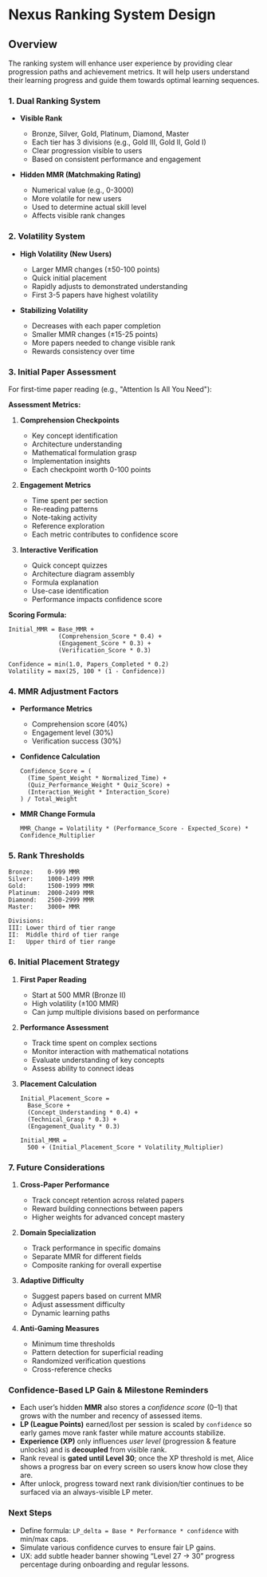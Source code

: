 # Nexus Ranking System Design

## Overview
The ranking system will enhance user experience by providing clear progression paths and achievement metrics. It will help users understand their learning progress and guide them towards optimal learning sequences.

### 1. Dual Ranking System
- **Visible Rank**
  - Bronze, Silver, Gold, Platinum, Diamond, Master
  - Each tier has 3 divisions (e.g., Gold III, Gold II, Gold I)
  - Clear progression visible to users
  - Based on consistent performance and engagement

- **Hidden MMR (Matchmaking Rating)**
  - Numerical value (e.g., 0-3000)
  - More volatile for new users
  - Used to determine actual skill level
  - Affects visible rank changes

### 2. Volatility System
- **High Volatility (New Users)**
  - Larger MMR changes (±50-100 points)
  - Quick initial placement
  - Rapidly adjusts to demonstrated understanding
  - First 3-5 papers have highest volatility

- **Stabilizing Volatility**
  - Decreases with each paper completion
  - Smaller MMR changes (±15-25 points)
  - More papers needed to change visible rank
  - Rewards consistency over time

### 3. Initial Paper Assessment
For first-time paper reading (e.g., "Attention Is All You Need"):

**Assessment Metrics:**
1. **Comprehension Checkpoints**
   - Key concept identification
   - Architecture understanding
   - Mathematical formulation grasp
   - Implementation insights
   - Each checkpoint worth 0-100 points

2. **Engagement Metrics**
   - Time spent per section
   - Re-reading patterns
   - Note-taking activity
   - Reference exploration
   - Each metric contributes to confidence score

3. **Interactive Verification**
   - Quick concept quizzes
   - Architecture diagram assembly
   - Formula explanation
   - Use-case identification
   - Performance impacts confidence score

**Scoring Formula:**
```
Initial_MMR = Base_MMR + 
              (Comprehension_Score * 0.4) +
              (Engagement_Score * 0.3) +
              (Verification_Score * 0.3)

Confidence = min(1.0, Papers_Completed * 0.2)
Volatility = max(25, 100 * (1 - Confidence))
```

### 4. MMR Adjustment Factors
- **Performance Metrics**
  - Comprehension score (40%)
  - Engagement level (30%)
  - Verification success (30%)

- **Confidence Calculation**
  ```
  Confidence_Score = (
    (Time_Spent_Weight * Normalized_Time) +
    (Quiz_Performance_Weight * Quiz_Score) +
    (Interaction_Weight * Interaction_Score)
  ) / Total_Weight
  ```

- **MMR Change Formula**
  ```
  MMR_Change = Volatility * (Performance_Score - Expected_Score) * Confidence_Multiplier
  ```

### 5. Rank Thresholds
```
Bronze:    0-999 MMR
Silver:    1000-1499 MMR
Gold:      1500-1999 MMR
Platinum:  2000-2499 MMR
Diamond:   2500-2999 MMR
Master:    3000+ MMR

Divisions:
III: Lower third of tier range
II:  Middle third of tier range
I:   Upper third of tier range
```

### 6. Initial Placement Strategy
1. **First Paper Reading**
   - Start at 500 MMR (Bronze II)
   - High volatility (±100 MMR)
   - Can jump multiple divisions based on performance

2. **Performance Assessment**
   - Track time spent on complex sections
   - Monitor interaction with mathematical notations
   - Evaluate understanding of key concepts
   - Assess ability to connect ideas

3. **Placement Calculation**
   ```
   Initial_Placement_Score = 
     Base_Score +
     (Concept_Understanding * 0.4) +
     (Technical_Grasp * 0.3) +
     (Engagement_Quality * 0.3)
   
   Initial_MMR = 
     500 + (Initial_Placement_Score * Volatility_Multiplier)
   ```

### 7. Future Considerations
1. **Cross-Paper Performance**
   - Track concept retention across related papers
   - Reward building connections between papers
   - Higher weights for advanced concept mastery

2. **Domain Specialization**
   - Track performance in specific domains
   - Separate MMR for different fields
   - Composite ranking for overall expertise

3. **Adaptive Difficulty**
   - Suggest papers based on current MMR
   - Adjust assessment difficulty
   - Dynamic learning paths

4. **Anti-Gaming Measures**
   - Minimum time thresholds
   - Pattern detection for superficial reading
   - Randomized verification questions
   - Cross-reference checks

### Confidence-Based LP Gain & Milestone Reminders
- Each user’s hidden **MMR** also stores a _confidence score_ \(0–1) that grows with the number and recency of assessed items.
- **LP (League Points)** earned/lost per session is scaled by `confidence` so early games move rank faster while mature accounts stabilize.
- **Experience (XP)** only influences _user level_ (progression & feature unlocks) and is **decoupled** from visible rank.
- Rank reveal is **gated until Level 30**; once the XP threshold is met, Alice shows a progress bar on every screen so users know how close they are.
- After unlock, progress toward next rank division/tier continues to be surfaced via an always-visible LP meter.

### Next Steps
- Define formula: `LP_delta = Base * Performance * confidence` with min/max caps.
- Simulate various confidence curves to ensure fair LP gains.
- UX: add subtle header banner showing “Level 27 → 30” progress percentage during onboarding and regular lessons. 